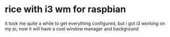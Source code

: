 # rice with i3 wm for raspbian
it took me quite a while to get everything configured, but i got i3 working on my pi, now it will have a cool window manager and background
